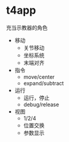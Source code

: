# t4app

充当示教器的角色
* 移动
  * 关节移动
  * 坐标系统
  * 末端对齐
* 指令 
  * move/center
  * expand/subtract
* 运行
  * 运行，停止
  * debug/release
* 视图
  * 1/2/4
  * 位置交换
  * 参数显示